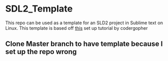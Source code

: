 # SDL2_Template

This repo can be used as a template for an SLD2 project in Sublime text on Linux.
This template is based off [this](https://www.youtube.com/watch?v=KsG6dJlLBDw) set up tutorial by codergopher

## Clone Master branch to have template because I set up the repo wrong
